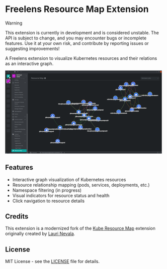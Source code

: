 # Freelens Resource Map Extension

> [!WARNING]
> This extension is currently in development and is considered unstable. The API is subject to change, and you may encounter bugs or incomplete features.
> Use it at your own risk, and contribute by reporting issues or suggesting improvements!

A Freelens extension to visualize Kubernetes resources and their relations as an interactive graph.

![Screenshot](./images/Screenshot.png)

## Features

- Interactive graph visualization of Kubernetes resources
- Resource relationship mapping (pods, services, deployments, etc.)
- Namespace filtering (in progress)
- Visual indicators for resource status and health
- Click navigation to resource details

## Credits

This extension is a modernized fork of the [Kube Resource Map](https://github.com/nevalla/lens-resource-map-extension) extension originally created by [Lauri Nevala](https://github.com/nevalla).

## License

MIT License - see the [LICENSE](./LICENSE) file for details.
